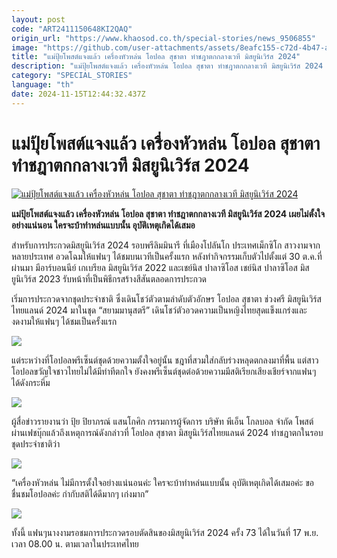 ```yaml
---
layout: post
code: "ART2411150648KI2QAQ"
origin_url: "https://www.khaosod.co.th/special-stories/news_9506855"
image: "https://github.com/user-attachments/assets/8eafc155-c72d-4b47-af6a-25ec1dec36f5"
title: "แม่ปุ้ยโพสต์แจงแล้ว เครื่องหัวหล่น โอปอล สุชาตา ทำชฎาตกกลางเวที มิสยูนิเวิร์ส 2024"
description: "แม่ปุ้ยโพสต์แจงแล้ว เครื่องหัวหล่น โอปอล สุชาตา ทำชฎาตกกลางเวที มิสยูนิเวิร์ส 2024 เผยไม่ตั้งใจอย่างแน่นอน ใครจะบ้าทําหล่นแบบนั้น อุบัติเหตุเกิดได้เสมอ"
category: "SPECIAL_STORIES"
language: "th"
date: 2024-11-15T12:44:32.437Z
---
```


# แม่ปุ้ยโพสต์แจงแล้ว เครื่องหัวหล่น โอปอล สุชาตา ทำชฎาตกกลางเวที มิสยูนิเวิร์ส 2024

[![แม่ปุ้ยโพสต์แจงแล้ว เครื่องหัวหล่น โอปอล สุชาตา ทำชฎาตกกลางเวที มิสยูนิเวิร์ส 2024](https://www.khaosod.co.th/wpapp/uploads/2024/11/mu2024-10.jpg "แม่ปุ้ยโพสต์แจงแล้ว เครื่องหัวหล่น โอปอล สุชาตา ทำชฎาตกกลางเวที มิสยูนิเวิร์ส 2024")](https://www.khaosod.co.th/wpapp/uploads/2024/11/mu2024-10.jpg)

**แม่ปุ้ยโพสต์แจงแล้ว เครื่องหัวหล่น โอปอล สุชาตา ทำชฎาตกกลางเวที มิสยูนิเวิร์ส 2024 เผยไม่ตั้งใจอย่างแน่นอน ใครจะบ้าทําหล่นแบบนั้น อุบัติเหตุเกิดได้เสมอ**

สำหรับการประกวดมิสยูนิเวิร์ส 2024 รอบพรีลิมมินารี ที่เมืองโปลันโก ประเทศเม็กซิโก สาวงามจากหลายประเทศ อวดโฉมให้แฟนๆ ได้ชมบนเวทีเป็นครั้งแรก หลังทำกิจกรรมเก็บตัวไปตั้งแต่ 30 ต.ค.ที่ผ่านมา มีอาร์บอนนีย์ เกเบรียล มิสยูนิเวิร์ส 2022 และเชย์นิส ปาลาซิโอส เชย์นิส ปาลาซิโอส มิสยูนิเวิร์ส 2023 รับหน้าที่เป็นพิธีกรสร้างสีสันตลอดการประกวด

เริ่มการประกวดจากชุดประจำชาติ ซึ่งเดินโชว์ตัวตามลำดับตัวอักษร โอปอล สุชาตา ช่วงศรี มิสยูนิเวิร์สไทยแลนด์ 2024 มาในชุด “สยามมานุสตรี” เดินโชว์ตัวอวดความเป็นหญิงไทยสุดแข็งแกร่งและงดงามให้แฟนๆ ได้ชมเป็นครั้งแรก

[![](https://www.khaosod.co.th/wpapp/uploads/2024/11/mu2024-8.jpg)](https://www.khaosod.co.th/wpapp/uploads/2024/11/mu2024-8.jpg)

แต่ระหว่างที่โอปอลพรีเซ็นต์ชุดด้วยความตั้งใจอยู่นั้น ชฎาที่สวมใส่กลับร่วงหลุดตกลงมาที่พื้น แต่สาวโอปอลขวัญใจชาวไทยไม่ได้มีท่าทีตกใจ ยังคงพรีเซ็นต์ชุดต่อด้วยความมีสติเรียกเสียงเชียร์จากแฟนๆ ได้ดังกระหึ่ม

[![](https://www.khaosod.co.th/wpapp/uploads/2024/11/mu2024-7.jpg)](https://www.khaosod.co.th/wpapp/uploads/2024/11/mu2024-7.jpg)

ผู้สื่อข่าวรายงานว่า ปุ้ย ปิยาภรณ์ แสนโกศิก กรรมการผู้จัดการ บริษัท พีเอ็น โกลบอล จำกัด โพสต์ผ่านเฟชบุ๊กแล้วถึงเหตุการณ์ดังกล่าวที่ โอปอล สุชาตา มิสยูนิเวิร์สไทยแลนด์ 2024 ทำชฎาตกในรอบชุดประจำชาติว่า

[![](https://www.khaosod.co.th/wpapp/uploads/2024/11/mu2024-6.jpg)](https://www.khaosod.co.th/wpapp/uploads/2024/11/mu2024-6.jpg)

“เครื่องหัวหล่น ไม่มีการตั้งใจอย่างแน่นอนค่ะ ใครจะบ้าทําหล่นแบบนั้น อุบัติเหตุเกิดได้เสมอค่ะ ขอชื่นชมโอปอลค่ะ กํากับสติได้ดีมากๆ เก่งมาก”

[![](https://www.khaosod.co.th/wpapp/uploads/2024/11/mu2024-3-2.jpg)](https://www.khaosod.co.th/wpapp/uploads/2024/11/mu2024-3-2.jpg)

ทั้งนี้ แฟนๆนางงามรอชมการประกวดรอบตัดสินของมิสยูนิเวิร์ส 2024 ครั้ง 73 ได้ในวันที่ 17 พ.ย. เวลา 08.00 น. ตามเวลาในประเทศไทย